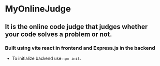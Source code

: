 # MyOnlineJudge
## It is the online code judge that judges whether your code solves a problem or not.
### Built using vite react in frontend and Express.js in the backend
* To initialize backend use `npm init`.